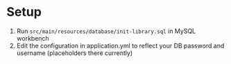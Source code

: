 

# Setup 
1. Run `src/main/resources/database/init-library.sql` in MySQL workbench
2. Edit the configuration in application.yml to reflect your DB password and username (placeholders there currently)